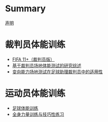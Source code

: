 # Summary

[声明](./declaration.md)

# 裁判员体能训练

- [FIFA 11+（裁判员版）](./eleven.md)
- [基于裁判员场地体能测试的研究综述](./01.md)
- [变向能力场地测试在足球助理裁判员中的适用性](./02.md)
<!-- - [身体成分对足球裁判员运动表现的影响](./03.md)
- [精英级足球裁判员场地测试结果与比赛表现之间的关系](./04.md)
- [捷克足球裁判员训练的可持续创新](./05.md)
- [特定的高强度训练对足球裁判员体能水平的影响](./06.md)
- [顶级足球裁判员训练自感劳累系数中的时间效应](./07.md) -->

# 运动员体能训练

- [足球体能训练](./fitness.md)
- [全身力量训练与技巧性练习](./strength.md)
